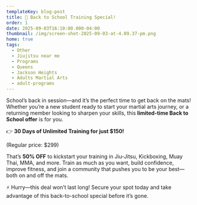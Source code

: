 ```yaml
---
templateKey: blog-post
title: 🎒 Back to School Training Special!
order: 1
date: 2025-09-03T16:10:00.000-04:00
thumbnail: /img/screen-shot-2025-09-03-at-4.09.37-pm.png
home: true
tags:
  - Other
  - Jiujitsu near me
  - Programs
  - Queens
  - Jackson Heights
  - Adults Martial Arts
  - adult-programs
---
```

School’s back in session—and it’s the perfect time to get back on the mats! Whether you’re a new student ready to start your martial arts journey, or a returning member looking to sharpen your skills, this **limited-time Back to School offer** is for you.

👉 **30 Days of Unlimited Training for just $150!**

(Regular price: $299)

That’s **50% OFF** to kickstart your training in Jiu-Jitsu, Kickboxing, Muay Thai, MMA, and more. Train as much as you want, build confidence, improve fitness, and join a community that pushes you to be your best—both on and off the mats.

⚡️ Hurry—this deal won’t last long! Secure your spot today and take advantage of this back-to-school special before it’s gone.
